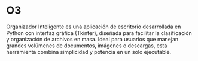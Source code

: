 # O3
Organizador Inteligente es una aplicación de escritorio desarrollada en Python con interfaz gráfica (Tkinter), diseñada para facilitar la clasificación y organización de archivos en masa. Ideal para usuarios que manejan grandes volúmenes de documentos, imágenes o descargas, esta herramienta combina simplicidad y potencia en un solo ejecutable.
